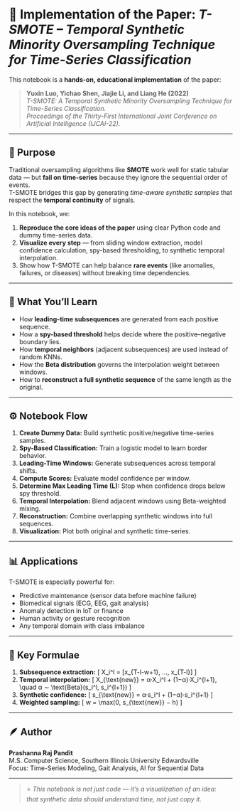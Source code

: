 # 🧩 Implementation of the Paper: *T-SMOTE – Temporal Synthetic Minority Oversampling Technique for Time-Series Classification*

This notebook is a **hands-on, educational implementation** of the paper:

> **Yuxin Luo, Yichao Shen, Jiajie Li, and Liang He (2022)**  
> *T-SMOTE: A Temporal Synthetic Minority Oversampling Technique for Time-Series Classification.*  
> *Proceedings of the Thirty-First International Joint Conference on Artificial Intelligence (IJCAI-22).*

---

## 🎯 Purpose

Traditional oversampling algorithms like **SMOTE** work well for static tabular data — but **fail on time-series** because they ignore the sequential order of events.  
T-SMOTE bridges this gap by generating *time-aware synthetic samples* that respect the **temporal continuity** of signals.

In this notebook, we:

1. **Reproduce the core ideas of the paper** using clear Python code and dummy time-series data.  
2. **Visualize every step** — from sliding window extraction, model confidence calculation, spy-based thresholding, to synthetic temporal interpolation.  
3. Show how T-SMOTE can help balance **rare events** (like anomalies, failures, or diseases) without breaking time dependencies.

---

## 🧠 What You’ll Learn

- How **leading-time subsequences** are generated from each positive sequence.  
- How a **spy-based threshold** helps decide where the positive–negative boundary lies.  
- How **temporal neighbors** (adjacent subsequences) are used instead of random KNNs.  
- How the **Beta distribution** governs the interpolation weight between windows.  
- How to **reconstruct a full synthetic sequence** of the same length as the original.

---

## ⚙️ Notebook Flow

1. **Create Dummy Data:** Build synthetic positive/negative time-series samples.  
2. **Spy-Based Classification:** Train a logistic model to learn border behavior.  
3. **Leading-Time Windows:** Generate subsequences across temporal shifts.  
4. **Compute Scores:** Evaluate model confidence per window.  
5. **Determine Max Leading Time (L):** Stop when confidence drops below spy threshold.  
6. **Temporal Interpolation:** Blend adjacent windows using Beta-weighted mixing.  
7. **Reconstruction:** Combine overlapping synthetic windows into full sequences.  
8. **Visualization:** Plot both original and synthetic time-series.

---

## 📊 Applications

T-SMOTE is especially powerful for:
- Predictive maintenance (sensor data before machine failure)  
- Biomedical signals (ECG, EEG, gait analysis)  
- Anomaly detection in IoT or finance  
- Human activity or gesture recognition  
- Any temporal domain with class imbalance

---

## 🧩 Key Formulae

1. **Subsequence extraction:**
   \[
   X_i^l = [x_{T-l-w+1}, ..., x_{T-l}]
   \]
2. **Temporal interpolation:**
   \[
   X_{\text{new}} = α·X_i^l + (1−α)·X_i^{l+1}, \quad α ∼ \text{Beta}(s_i^l, s_i^{l+1})
   \]
3. **Synthetic confidence:**
   \[
   s_{\text{new}} = α·s_i^l + (1−α)·s_i^{l+1}
   \]
4. **Weighted sampling:**
   \[
   w = \max(0, s_{\text{new}} − h)
   \]

---

## 🪶 Author

**Prashanna Raj Pandit**  
M.S. Computer Science, Southern Illinois University Edwardsville  
Focus: Time-Series Modeling, Gait Analysis, AI for Sequential Data

---

> ⭐ *This notebook is not just code — it’s a visualization of an idea:  
> that synthetic data should understand time, not just copy it.*

